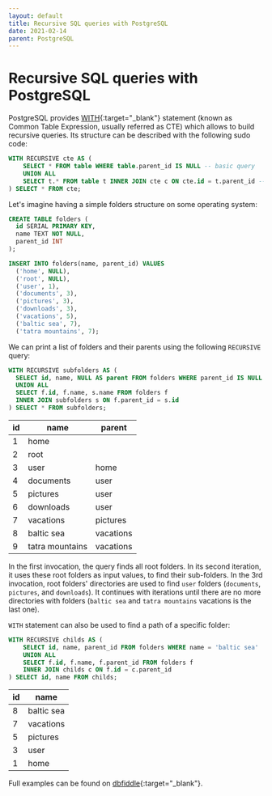 ```yaml
---
layout: default
title: Recursive SQL queries with PostgreSQL
date: 2021-02-14
parent: PostgreSQL
---
```


# Recursive SQL queries with PostgreSQL

PostgreSQL provides [WITH](https://www.postgresql.org/docs/9.6/queries-with.html){:target="_blank"} statement (known as Common Table Expression, usually referred as CTE) which allows to build recursive queries. Its structure can be described with the following sudo code:

```sql
WITH RECURSIVE cte AS (
    SELECT * FROM table WHERE table.parent_id IS NULL -- basic query
    UNION ALL
    SELECT t.* FROM table t INNER JOIN cte c ON cte.id = t.parent_id -- recursive query
) SELECT * FROM cte;
```

Let's imagine having a simple folders structure on some operating system:

```sql
CREATE TABLE folders (
  id SERIAL PRIMARY KEY,
  name TEXT NOT NULL,
  parent_id INT 
);

INSERT INTO folders(name, parent_id) VALUES
  ('home', NULL),
  ('root', NULL),
  ('user', 1),
  ('documents', 3),
  ('pictures', 3),
  ('downloads', 3),
  ('vacations', 5),
  ('baltic sea', 7),
  ('tatra mountains', 7);
```

We can print a list of folders and their parents using the following `RECURSIVE` query:

```sql
WITH RECURSIVE subfolders AS (
  SELECT id, name, NULL AS parent FROM folders WHERE parent_id IS NULL
  UNION ALL
  SELECT f.id, f.name, s.name FROM folders f
  INNER JOIN subfolders s ON f.parent_id = s.id
) SELECT * FROM subfolders;
```

| id | name            | parent    |
|----|-----------------|-----------|
| 1  | home            |           |
| 2  | root            |           |
| 3  | user            | home      |
| 4  | documents       | user      |
| 5  | pictures        | user      |
| 6  | downloads       | user      |
| 7  | vacations       | pictures  |
| 8  | baltic sea      | vacations |
| 9  | tatra mountains | vacations |

In the first invocation, the query finds all root folders. In its second iteration, it uses these root folders as input values, to find their sub-folders. In the 3rd invocation, root folders' directories are used to find `user` folders (`documents`, `pictures`, and `downloads`). It continues with iterations until there are no more directories with folders (`baltic sea` and `tatra mountains` vacations is the last one).

`WITH` statement can also be used to find a path of a specific folder:

```sql
WITH RECURSIVE childs AS (
    SELECT id, name, parent_id FROM folders WHERE name = 'baltic sea'
    UNION ALL
    SELECT f.id, f.name, f.parent_id FROM folders f
    INNER JOIN childs c ON f.id = c.parent_id
) SELECT id, name FROM childs;
```

| id | name       |
|----|------------|
| 8  | baltic sea |
| 7  | vacations  |
| 5  | pictures   |
| 3  | user       |
| 1  | home       |

Full examples can be found on [dbfiddle](https://dbfiddle.uk/?rdbms=postgres_13&fiddle=dc38a47bb2a0ae9a73a020f0c3d3bde9){:target="_blank"}.

